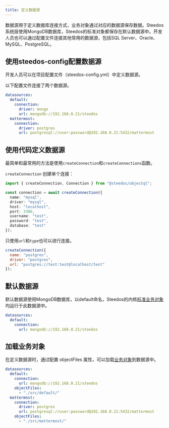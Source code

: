 ```yaml
---
title: 定义数据源
---
```


数据源用于定义数据库连接方式，业务对象通过对应的数据源保存数据。Steedos系统层使用MongoDB数据库，Steedos的标准对象都保存在默认数据源中。开发人员也可以通过配置文件连接其他常用的数据源，包括SQL Server、Oracle、MySQL、PostgreSQL。

## 使用steedos-config配置数据源

开发人员可以在项目配置文件（steedos-config.yml）中定义数据源。

以下配置文件连接了两个数据源。

```yaml
datasources:
  default:
    connection:
      driver: mongo
      url: mongodb://192.168.0.21/steedos
  mattermost:
    connection:
      driver: postgres
      url: postgresql://user:password@192.168.0.21:5432/mattermost
```

## 使用代码定义数据源

最简单和最常用的方法是使用`createConnection`和`createConnections`函数。

`createConnection` 创建单个连接：

```typescript
import { createConnection, Connection } from "@steedos/objectql";

const connection = await createConnection({
  name: "mysql",
  driver: "mysql",
  host: "localhost",
  port: 3306,
  username: "test",
  password: "test",
  database: "test"
});
```

只使用`url`和`type`也可以进行连接。

```js
createConnection({
  name: "postgres",  
  driver: "postgres",
  url: "postgres://test:test@localhost/test"
});
```

## 默认数据源

默认数据源使用MongoDB数据库，以default命名，Steedos的内核[标准业务对象](./standard_objects)均运行于此数据源中。

```yaml
datasources:
  default:
    connection:
      url: mongodb://192.168.0.21/steedos
```

## 加载业务对象

在定义数据源时，通过配置 objectFiles 属性，可以加载[业务对象](./object.md)到数据源中。

```yaml
datasources:
  default:
    connection:
      url: mongodb://192.168.0.21/steedos
    objectFiles:
      - "./src/default/"
  mattermost:
    connection:
      driver: postgres
      url: postgresql://user:password@192.168.0.21:5432/mattermost
    objectFiles:
      - "./src/mattermost/"
```
